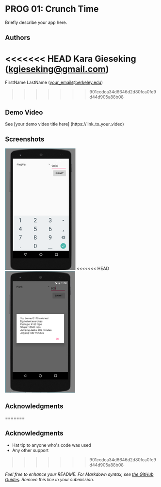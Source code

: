 # PROG 01: Crunch Time

Briefly describe your app here.

## Authors

<<<<<<< HEAD
Kara Gieseking ([kgieseking@gmail.com](mailto:kgieseking@gmail.com))
=======
FirstName LastName ([your_email@berkeley.edu](mailto:your_email@berkeley.edu))
>>>>>>> 901ccdca34d6646d2d80fca0fe9d44d905a88b08

## Demo Video

See [your demo video title here] (https://link_to_your_video)

## Screenshots

<img src="screenshots/main.png" height="400" alt="Screenshot"/>
<<<<<<< HEAD
<img src="screenshots/capture2.png" height="400" alt="Screenshot"/>

## Acknowledgments

=======

## Acknowledgments

* Hat tip to anyone who's code was used
* Any other support
>>>>>>> 901ccdca34d6646d2d80fca0fe9d44d905a88b08

*Feel free to enhance your README. For Markdown syntax, see [the GitHub Guides](https://guides.github.com/features/mastering-markdown/). Remove this line in your submission.*
